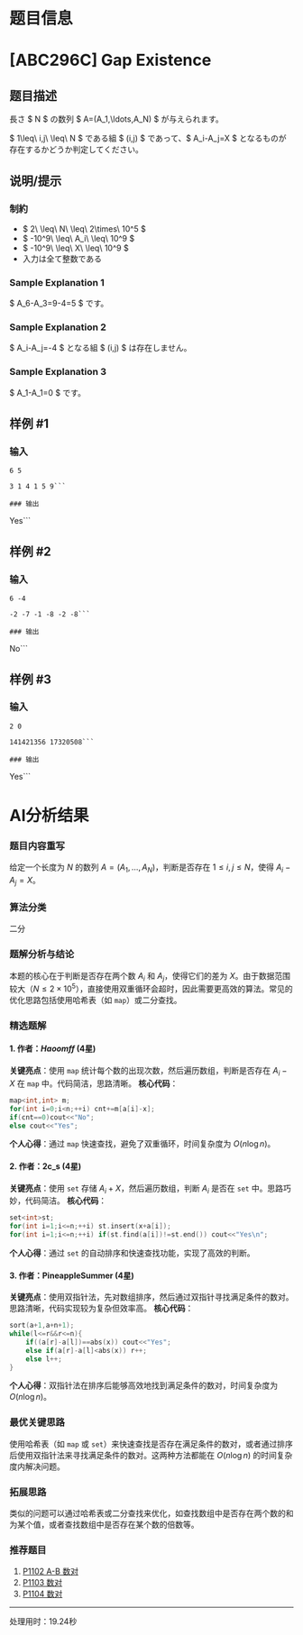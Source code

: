 # 题目信息

# [ABC296C] Gap Existence

## 题目描述

[problemUrl]: https://atcoder.jp/contests/abc296/tasks/abc296_c

長さ $ N $ の数列 $ A=(A_1,\ldots,A_N) $ が与えられます。

$ 1\leq\ i,j\ \leq\ N $ である組 $ (i,j) $ であって、$ A_i-A_j=X $ となるものが存在するかどうか判定してください。

## 说明/提示

### 制約

- $ 2\ \leq\ N\ \leq\ 2\times\ 10^5 $
- $ -10^9\ \leq\ A_i\ \leq\ 10^9 $
- $ -10^9\ \leq\ X\ \leq\ 10^9 $
- 入力は全て整数である
 
### Sample Explanation 1

$ A_6-A_3=9-4=5 $ です。

### Sample Explanation 2

$ A_i-A_j=-4 $ となる組 $ (i,j) $ は存在しません。

### Sample Explanation 3

$ A_1-A_1=0 $ です。

## 样例 #1

### 输入

```
6 5

3 1 4 1 5 9```

### 输出

```
Yes```

## 样例 #2

### 输入

```
6 -4

-2 -7 -1 -8 -2 -8```

### 输出

```
No```

## 样例 #3

### 输入

```
2 0

141421356 17320508```

### 输出

```
Yes```

# AI分析结果

### 题目内容重写
给定一个长度为 $N$ 的数列 $A=(A_1,\ldots,A_N)$，判断是否存在 $1\leq i,j \leq N$，使得 $A_i - A_j = X$。

### 算法分类
二分

### 题解分析与结论
本题的核心在于判断是否存在两个数 $A_i$ 和 $A_j$，使得它们的差为 $X$。由于数据范围较大（$N \leq 2 \times 10^5$），直接使用双重循环会超时，因此需要更高效的算法。常见的优化思路包括使用哈希表（如 `map`）或二分查找。

### 精选题解
#### 1. 作者：_Haoomff_ (4星)
**关键亮点**：使用 `map` 统计每个数的出现次数，然后遍历数组，判断是否存在 $A_i - X$ 在 `map` 中。代码简洁，思路清晰。
**核心代码**：
```cpp
map<int,int> m;
for(int i=0;i<n;++i) cnt+=m[a[i]-x];
if(cnt==0)cout<<"No";
else cout<<"Yes";
```
**个人心得**：通过 `map` 快速查找，避免了双重循环，时间复杂度为 $O(n \log n)$。

#### 2. 作者：2c_s (4星)
**关键亮点**：使用 `set` 存储 $A_i + X$，然后遍历数组，判断 $A_i$ 是否在 `set` 中。思路巧妙，代码简洁。
**核心代码**：
```cpp
set<int>st;
for(int i=1;i<=n;++i) st.insert(x+a[i]);
for(int i=1;i<=n;++i) if(st.find(a[i])!=st.end()) cout<<"Yes\n";
```
**个人心得**：通过 `set` 的自动排序和快速查找功能，实现了高效的判断。

#### 3. 作者：PineappleSummer (4星)
**关键亮点**：使用双指针法，先对数组排序，然后通过双指针寻找满足条件的数对。思路清晰，代码实现较为复杂但效率高。
**核心代码**：
```cpp
sort(a+1,a+n+1);
while(l<=r&&r<=n){
    if((a[r]-a[l])==abs(x)) cout<<"Yes";
    else if(a[r]-a[l]<abs(x)) r++;
    else l++;
}
```
**个人心得**：双指针法在排序后能够高效地找到满足条件的数对，时间复杂度为 $O(n \log n)$。

### 最优关键思路
使用哈希表（如 `map` 或 `set`）来快速查找是否存在满足条件的数对，或者通过排序后使用双指针法来寻找满足条件的数对。这两种方法都能在 $O(n \log n)$ 的时间复杂度内解决问题。

### 拓展思路
类似的问题可以通过哈希表或二分查找来优化，如查找数组中是否存在两个数的和为某个值，或者查找数组中是否存在某个数的倍数等。

### 推荐题目
1. [P1102 A-B 数对](https://www.luogu.com.cn/problem/P1102)
2. [P1103 数对](https://www.luogu.com.cn/problem/P1103)
3. [P1104 数对](https://www.luogu.com.cn/problem/P1104)

---
处理用时：19.24秒